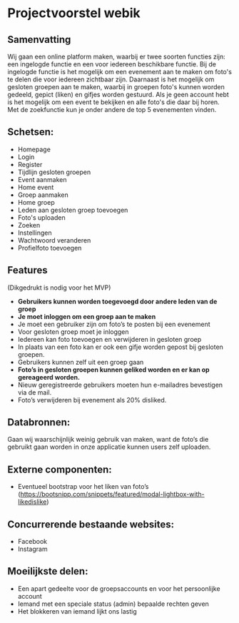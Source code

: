# Projectvoorstel webik
## Samenvatting
Wij gaan een online platform maken, waarbij er twee soorten functies zijn: een ingelogde functie en een voor iedereen beschikbare functie. Bij de ingelogde functie is het mogelijk om een evenement aan te maken om foto's te delen die voor iedereen zichtbaar zijn. Daarnaast is het mogelijk om gesloten groepen aan te maken, waarbij in groepen foto's kunnen worden gedeeld, gepict (liken) en gifjes worden gestuurd. Als je geen account hebt is het mogelijk om een event te bekijken en alle foto's die daar bij horen. Met de zoekfunctie kun je onder andere de top 5 evenementen vinden.


## Schetsen:

* Homepage
* Login
* Register
* Tijdlijn gesloten groepen
* Event aanmaken
* Home event
* Groep aanmaken
* Home groep
* Leden aan gesloten groep toevoegen
* Foto's uploaden
* Zoeken
* Instellingen
* Wachtwoord veranderen
* Profielfoto toevoegen



## Features
(Dikgedrukt is nodig voor het MVP)

* **Gebruikers kunnen worden toegevoegd door andere leden van de groep**
* **Je moet inloggen om een groep aan te maken**
* Je moet een gebruiker zijn om foto’s te posten bij een evenement
* Voor gesloten groep moet je inloggen
* Iedereen kan foto toevoegen en verwijderen in gesloten groep
* In plaats van een foto kan er ook een gifje worden gepost bij gesloten groepen.
* Gebruikers kunnen zelf uit een groep gaan
* **Foto’s in gesloten groepen kunnen geliked worden en er kan op gereageerd worden.**
* Nieuw geregistreerde gebruikers moeten hun e-mailadres bevestigen via de mail.
* Foto’s verwijderen bij evenement als 20% disliked.


## Databronnen:
Gaan wij waarschijnlijk weinig gebruik van maken, want de foto’s die gebruikt gaan worden in onze applicatie kunnen users zelf uploaden.

## Externe componenten:
* Eventueel bootstrap voor het liken van foto’s (https://bootsnipp.com/snippets/featured/modal-lightbox-with-likedislike)


## Concurrerende bestaande websites:
* Facebook
* Instagram

## Moeilijkste delen:
* Een apart gedeelte voor de groepsaccounts en voor het persoonlijke account
* Iemand met een speciale status (admin) bepaalde rechten geven
* Het blokkeren van iemand lijkt ons lastig